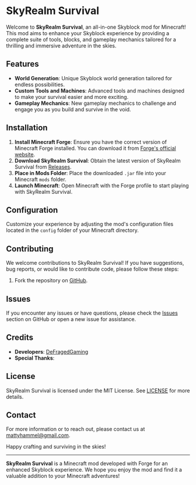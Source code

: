 # SkyRealm Survival

Welcome to **SkyRealm Survival**, an all-in-one Skyblock mod for Minecraft! This mod aims to enhance your Skyblock experience by providing a complete suite of tools, blocks, and gameplay mechanics tailored for a thrilling and immersive adventure in the skies.

## Features

- **World Generation**: Unique Skyblock world generation tailored for endless possibilities.
- **Custom Tools and Machines**: Advanced tools and machines designed to make your survival easier and more exciting.
- **Gameplay Mechanics**: New gameplay mechanics to challenge and engage you as you build and survive in the void.

## Installation

1. **Install Minecraft Forge**: Ensure you have the correct version of Minecraft Forge installed. You can download it from [Forge's official website](https://files.minecraftforge.net/).
2. **Download SkyRealm Survival**: Obtain the latest version of SkyRealm Survival from [Releases](https://github.com/YourUsername/SkyRealmSurvival/releases).
3. **Place in Mods Folder**: Place the downloaded `.jar` file into your Minecraft `mods` folder.
4. **Launch Minecraft**: Open Minecraft with the Forge profile to start playing with SkyRealm Survival.

## Configuration

Customize your experience by adjusting the mod's configuration files located in the `config` folder of your Minecraft directory.

## Contributing

We welcome contributions to SkyRealm Survival! If you have suggestions, bug reports, or would like to contribute code, please follow these steps:

1. Fork the repository on [GitHub](https://github.com/defragedgaming/SkyRealmSurvival).

## Issues

If you encounter any issues or have questions, please check the [Issues](https://github.com/defragedgaming/SkyRealmSurvival/issues) section on GitHub or open a new issue for assistance.

## Credits

- **Developers**: [DeFragedGaming](https://github.com/defragedgaming)
- **Special Thanks**: [](https://github.com/defragedgaming/SkyRealmSurvival/graphs/contributors)

## License

SkyRealm Survival is licensed under the MIT License. See [LICENSE](LICENSE) for more details.

## Contact

For more information or to reach out, please contact us at [mattyhammel@gmail.com](mailto:mattyhammel17@gmail.com).

Happy crafting and surviving in the skies!

---

**SkyRealm Survival** is a Minecraft mod developed with Forge for an enhanced Skyblock experience. We hope you enjoy the mod and find it a valuable addition to your Minecraft adventures!
